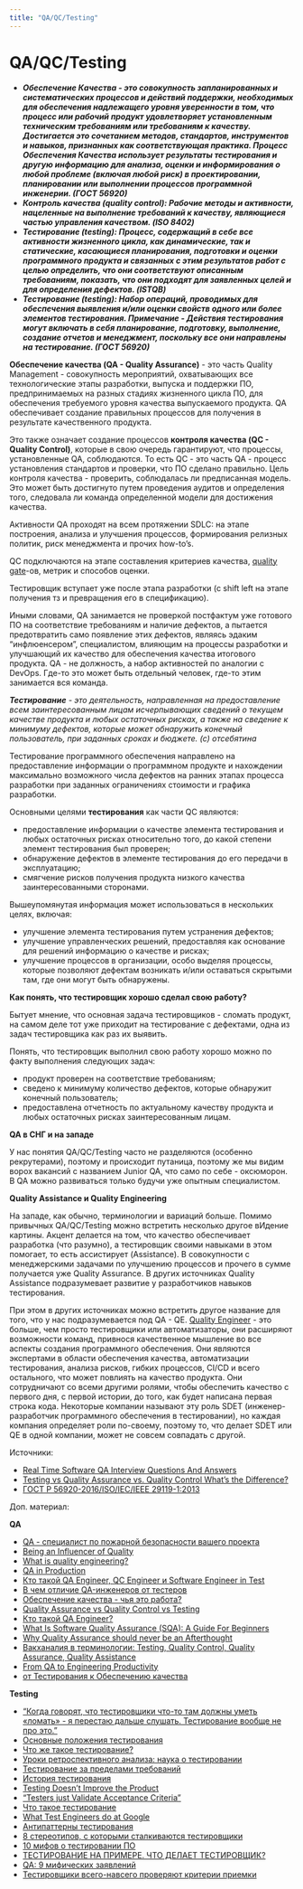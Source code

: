 ```yaml
---
title: "QA/QC/Testing"
---
```


# QA/QC/Testing

* _**Обеспечение Качества - это совокупность запланированных и систематических процессов и действий поддержки, необходимых для обеспечения надлежащего уровня уверенности в том, что процесс или рабочий продукт удовлетворяет установленным техническим требованиям или требованиям к качеству. Достигается это сочетанием методов, стандартов, инструментов и навыков, признанных как соответствующая практика. Процесс Обеспечения Качества использует результаты тестирования и другую информацию для анализа, оценки и информирования о любой проблеме (включая любой риск) в проектировании, планировании или выполнении процессов программной инженерии. (ГОСТ 56920)**_
* _**Контроль качества (quality control): Рабочие методы и активности, нацеленные на выполнение требований к качеству, являющиеся частью управления качеством. (ISO 8402)**_
* _**Тестирование (testing): Процесс, содержащий в себе все активности жизненного цикла, как динамические, так и статические, касающиеся планирования, подготовки и оценки программного продукта и связанных с этим результатов работ с целью определить, что они соответствуют описанным требованиям, показать, что они подходят для заявленных целей и для определения дефектов. (ISTQB)**_
* _**Тестирование (testing): Набор операций, проводимых для обеспечения выявления и/или оценки свойств одного или более элементов тестирования. Примечание - Действия тестирования могут включать в себя планирование, подготовку, выполнение, создание отчетов и менеджмент, поскольку все они направлены на тестирование. (ГОСТ 56920)**_

**Обеспечение качества (QA - Quality Assurance)** - это часть Quality Management - совокупность мероприятий, охватывающих все технологические этапы разработки, выпуска и поддержки ПО, предпринимаемых на разных стадиях жизненного цикла ПО, для обеспечения требуемого уровня качества выпускаемого продукта. QA обеспечивает создание правильных процессов для получения в результате качественного продукта.

Это также означает создание процессов **контроля качества (QC - Quality Control)**, которые в свою очередь гарантируют, что процессы, установленные QA, соблюдаются. То есть QC - это часть QA - процесс установления стандартов и проверки, что ПО сделано правильно. Цель контроля качества - проверить, соблюдалась ли предписанная модель. Это может быть достигнуто путем проведения аудитов и определения того, следовала ли команда определенной модели для достижения качества.

Активности QA проходят на всем протяжении SDLC: на этапе построения, анализа и улучшения процессов, формирования релизных политик, риск менеджмента и прочих how-to’s.

QC подключаются на этапе составления критериев качества, [quality gate](https://istqb-glossary.page/quality-gate/)-ов, метрик и способов оценки.

Тестировщик вступает уже после этапа разработки (с shift left на этапе получения тз и превращения его в спецификацию).

Иными словами, QA занимается не проверкой постфактум уже готового ПО на соответствие требованиям и наличие дефектов, а пытается предотвратить само появление этих дефектов, являясь эдаким “инфлюенсером”, специалистом, влияющим на процессы разработки и улучшающий их качество для обеспечения качества итогового продукта. QA - не должность, а набор активностей по аналогии с DevOps. Где-то это может быть отдельный человек, где-то этим занимается вся команда.

_**Тестирование** - это деятельность, направленная на предоставление всем заинтересованным лицам исчерпывающих сведений о текущем качестве продукта и любых остаточных рисках, а также на сведение к минимуму дефектов, которые может обнаружить конечный пользователь, при заданных сроках и бюджете. (с) отсебятина_

Тестирование программного обеспечения направлено на предоставление информации о программном продукте и нахождении максимально возможного числа дефектов на ранних этапах процесса разработки при заданных ограничениях стоимости и графика разработки.

Основными целями **тестирования** как части QC являются:

* предоставление информации о качестве элемента тестирования и любых остаточных рисках относительно того, до какой степени элемент тестирования был проверен;
* обнаружение дефектов в элементе тестирования до его передачи в эксплуатацию;
* смягчение рисков получения продукта низкого качества заинтересованными сторонами.

Вышеупомянутая информация может использоваться в нескольких целях, включая:

* улучшение элемента тестирования путем устранения дефектов;
* улучшение управленческих решений, предоставляя как основание для решений информацию о качестве и рисках;
* улучшение процессов в организации, особо выделяя процессы, которые позволяют дефектам возникать и/или оставаться скрытыми там, где они могут быть обнаружены.

**Как понять, что тестировщик хорошо сделал свою работу?**

Бытует мнение, что основная задача тестировщиков - сломать продукт, на самом деле тот уже приходит на тестирование с дефектами, одна из задач тестировщика как раз их выявить.

Понять, что тестировщик выполнил свою работу хорошо можно по факту выполнения следующих задач:

* продукт проверен на соответствие требованиям;
* сведено к минимуму количество дефектов, которые обнаружит конечный пользователь;
* предоставлена отчетность по актуальному качеству продукта и любых остаточных рисках заинтересованным лицам.

**QA в СНГ и на западе**

У нас понятия QA/QC/Testing часто не разделяются (особенно рекрутерами), поэтому и происходит путаница, поэтому же мы видим ворох вакансий с названием Junior QA, что само по себе - оксюморон. В QA можно развиваться только будучи уже опытным специалистом.

**Quality Assistance и Quality Engineering**

На западе, как обычно, терминологии и вариаций больше. Помимо привычных QA/QC/Testing можно встретить несколько другое вИдение картины. Акцент делается на том, что качество обеспечивает разработка (что разумно), а тестировщик своими навыками в этом помогает, то есть ассистирует (Assistance). В совокупности с менеджерскими задачами по улучшению процессов и прочего в сумме получается уже Quality Assurance. В других источниках Quality Assistance подразумевает развитие у разработчиков навыков тестирования.

При этом в других источниках можно встретить другое название для того, что у нас подразумевается под QA - QE. [Quality Engineer](https://medium.com/slalom-build/quality-engineer-learning-roadmap-fddfcb77409e) - это больше, чем просто тестировщики или автоматизаторы, они расширяют возможности команд, привнося качественное мышление во все аспекты создания программного обеспечения. Они являются экспертами в области обеспечения качества, автоматизации тестирования, анализа рисков, гибких процессов, CI/CD и всего остального, что может повлиять на качество продукта. Они сотрудничают со всеми другими ролями, чтобы обеспечить качество с первого дня, с первой истории, до того, как будет написана первая строка кода. Некоторые компании называют эту роль SDET (инженер-разработчик программного обеспечения в тестировании), но каждая компания определяет роли по-своему, поэтому то, что делает SDET или QE в одной компании, может не совсем совпадать с другой.

Источники:

* [Real Time Software QA Interview Questions And Answers](https://www.softwaretestingmaterial.com/software-qa-interview-questions-answers/)
* [Testing vs Quality Assurance vs. Quality Control What’s the Difference?](https://testsigma.com/blog/testing-vs-quality-assurance-vs-quality-control-whats-the-difference/)
* [ГОСТ Р 56920-2016/ISO/IEC/IEEE 29119-1:2013](https://docs.cntd.ru/document/1200134996)

Доп. материал:

**QA**

* [QA - специалист по пожарной безопасности вашего проекта](https://habr.com/ru/company/badoo/blog/496452/)
* [Being an Influencer of Quality](https://julie-griech.medium.com/being-an-influencer-of-quality-a2411e2bf2a6)
* [What is quality engineering?](https://theqalead.com/topics/what-is-quality-engineering/)
* [QA in Production](https://martinfowler.com/articles/qa-in-production.html)
* [Кто такой QA Engineer, QC Engineer и Software Engineer in Test](https://habr.com/ru/post/563204/)
* [В чем отличие QA-инженеров от тестеров](https://www.youtube.com/watch?v=XxdPPdt16yM)
* [Обеспечение качества - чья это работа?](https://telegra.ph/Obespechenie-kachestva---chya-ehto-rabota-05-17)
* [Quality Assurance vs Quality Control vs Testing](https://qatestlab.com/resources/knowledge-center/quality-assurance-control/)
* [Кто такой QA Engineer?](https://www.youtube.com/watch?v=tMVC2nNmg9M)
* [What Is Software Quality Assurance (SQA): A Guide For Beginners](https://www.softwaretestinghelp.com/software-quality-assurance/)
* [Why Quality Assurance should never be an Afterthought](https://www.softwaretestingnews.co.uk/why-quality-assurance-should-never-be-an-afterthought/)
* [Вакханалия в терминологии: Testing, Quality Control, Quality Assurance, Quality Assistance](https://qsusha.wordpress.com/2021/10/03/%D0%B2%D0%B0%D0%BA%D1%85%D0%B0%D0%BD%D0%B0%D0%BB%D0%B8%D1%8F-%D0%B2-%D1%82%D0%B5%D1%80%D0%BC%D0%B8%D0%BD%D0%BE%D0%BB%D0%BE%D0%B3%D0%B8%D0%B8-testing-quality-control-quality-assurance-quality-assis/)
* [From QA to Engineering Productivity](https://testing.googleblog.com/2016/03/from-qa-to-engineering-productivity.html)
* [от Тестирования к Обеспечению качества](https://habr.com/ru/post/671874/)

**Testing**

* [“Когда говорят, что тестировщики что-то там должны уметь «ломать» - я перестаю дальше слушать. Тестирование вообще не про это.”](https://habr.com/ru/post/462553/#comment\_20475675)
* [Основные положения тестирования](https://testitquickly.com/2010/03/09/testing-basics-by-barancev/)
* [Что же такое тестирование?](https://www.software-testing.ru/library/testing/general-testing/2576-so-what-is-software-testing)
* [Уроки ретроспективного анализа: наука о тестировании](https://telegra.ph/Uroki-retrospektivnogo-analiza-nauka-o-testirovanii-02-23)
* [Тестирование за пределами требований](https://software-testing.ru/library/around-testing/requirements/3632-testing-beyond-requirements)
* [История тестирования](http://www.testingreferences.com/testingtimeline/testingtimeline.jpg)
* [Testing Doesn’t Improve the Product](https://www.developsense.com/blog/2021/11/testing-doesnt-improve-the-product/)
* [“Testers just Validate Acceptance Criteria”](https://medium.com/@blakenorrish/testers-just-validate-acceptance-criteria-4c25566b591e)
* [Что такое тестирование](https://www.youtube.com/watch?v=rz9Ks4sFx8c)
* [What Test Engineers do at Google](https://testing.googleblog.com/2016/09/what-test-engineers-do-at-google.html)
* [Антипаттерны тестирования](https://www.youtube.com/watch?v=8wvkL5UY54g)
* [8 стереотипов, с которыми сталкиваются тестировщики](https://habr.com/ru/company/usetech/blog/656595/)
* [10 мифов о тестировании ПО](https://blog.serioustester.io/yT6d2L\_GupR)
* [ТЕСТИРОВАНИЕ НА ПРИМЕРЕ. ЧТО ДЕЛАЕТ ТЕСТИРОВЩИК?](https://www.youtube.com/watch?v=Ut8lQ-w5fOc)
* [QA: 9 мифических заявлений](https://habr.com/ru/post/677464/)
* [Тестировщики всего-навсего проверяют критерии приемки](https://telegra.ph/Testirovshchiki-vsego-navsego-proveryayut-kriterii-priemki-07-16)

